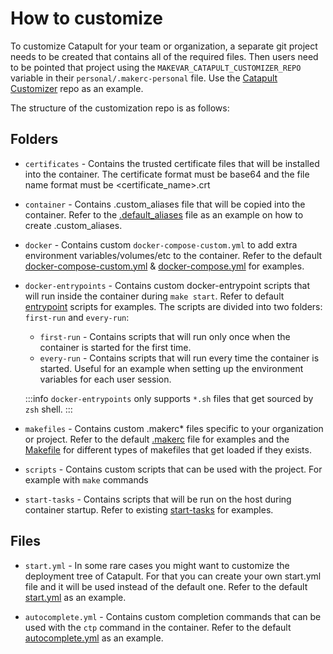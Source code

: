 # How to customize

To customize Catapult for your team or organization, a separate git project needs to be created that contains all of the required files. Then users need to be pointed that project using the `MAKEVAR_CATAPULT_CUSTOMIZER_REPO` variable in their `personal/.makerc-personal` file. Use the [Catapult Customizer](https://github.com/ClarifiedSecurity/catapult-customizer) repo as an example.

The structure of the customization repo is as follows:

## Folders

- `certificates` - Contains the trusted certificate files that will be installed into the container. The certificate format must be base64 and the file name format must be <certificate_name>.crt

- `container` - Contains .custom_aliases file that will be copied into the container. Refer to the [.default_aliases](https://github.com/ClarifiedSecurity/Catapult/blob/main/container/home/builder/.default_aliases) file as an example on how to create .custom_aliases.

- `docker` - Contains custom `docker-compose-custom.yml` to add extra environment variables/volumes/etc to the container. Refer to the default [docker-compose-custom.yml](https://github.com/ClarifiedSecurity/catapult/blob/main/defaults/docker-compose-custom.yml) & [docker-compose.yml](https://github.com/ClarifiedSecurity/catapult/blob/main/docker/docker-compose.yml) for examples.

- `docker-entrypoints` - Contains custom docker-entrypoint scripts that will run inside the container during `make start`. Refer to default [entrypoint](https://github.com/ClarifiedSecurity/Catapult/tree/main/scripts/entrypoints) scripts for examples. The scripts are divided into two folders: `first-run` and `every-run`:

  - `first-run` - Contains scripts that will run only once when the container is started for the first time.
  - `every-run` - Contains scripts that will run every time the container is started. Useful for an example when setting up the environment variables for each user session.

  :::info
  `docker-entrypoints` only supports `*.sh` files that get sourced by `zsh` shell.
  :::

- `makefiles` - Contains custom .makerc\* files specific to your organization or project. Refer to the default [.makerc](https://github.com/ClarifiedSecurity/Catapult/blob/main/.makerc) file for examples and the [Makefile](https://github.com/ClarifiedSecurity/Catapult/blob/main/Makefile#L3-L5) for different types of makefiles that get loaded if they exists.

- `scripts` - Contains custom scripts that can be used with the project. For example with `make` commands

- `start-tasks` - Contains scripts that will be run on the host during container startup. Refer to existing [start-tasks](https://github.com/ClarifiedSecurity/Catapult/tree/main/scripts/start-tasks) for examples.

## Files

- `start.yml` - In some rare cases you might want to customize the deployment tree of Catapult. For that you can create your own start.yml file and it will be used instead of the default one. Refer to the default [start.yml](https://github.com/ClarifiedSecurity/Catapult/blob/main/defaults/start.yml) as an example.

- `autocomplete.yml` - Contains custom completion commands that can be used with the `ctp` command in the container. Refer to the default [autocomplete.yml](https://github.com/ClarifiedSecurity/catapult/blob/main/defaults/autocomplete.yml) as an example.
